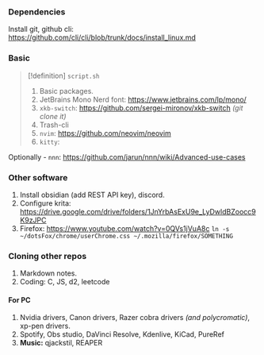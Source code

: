 ### Dependencies
Install git, github cli: https://github.com/cli/cli/blob/trunk/docs/install_linux.md
### Basic
>[!definition] `script.sh`
>1. Basic packages.
>2. JetBrains Mono Nerd font: https://www.jetbrains.com/lp/mono/
>3. `xkb-switch`: https://github.com/sergei-mironov/xkb-switch *(git clone it)*
>4. Trash-cli
>5. `nvim`: https://github.com/neovim/neovim
>6. `kitty`:

Optionally - `nnn`: https://github.com/jarun/nnn/wiki/Advanced-use-cases
### Other software
1. Install obsidian (add REST API key), discord.
2. Configure krita: https://drive.google.com/drive/folders/1JnYrbAsExU9e_LyDwldBZoocc9K9zJPC
3. Firefox: https://www.youtube.com/watch?v=0QVs1jVuA8c `ln -s ~/dotsFox/chrome/userChrome.css ~/.mozilla/firefox/SOMETHING`
### Cloning other repos
1. Markdown notes.
2. Coding: C, JS, d2, leetcode
#### For PC
1. Nvidia drivers, Canon drivers, Razer cobra drivers *(and polycromatic)*, xp-pen drivers.
2. Spotify, Obs studio, DaVinci Resolve, Kdenlive, KiCad, PureRef
3. **Music:** qjackstil, REAPER
